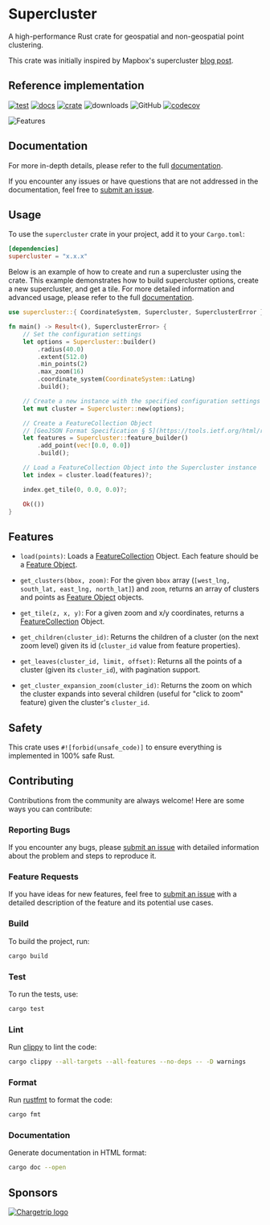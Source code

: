 # Supercluster

A high-performance Rust crate for geospatial and non-geospatial point clustering.

This crate was initially inspired by Mapbox's supercluster [blog post](https://blog.mapbox.com/clustering-millions-of-points-on-a-map-with-supercluster-272046ec5c97).

## Reference implementation

[![test](https://github.com/chargetrip/supercluster-rs/actions/workflows/test.yml/badge.svg)](https://github.com/chargetrip/supercluster-rs/actions/workflows/test.yml)
[![docs](https://docs.rs/supercluster/badge.svg)](https://docs.rs/supercluster)
[![crate](https://img.shields.io/crates/v/supercluster.svg)](https://crates.io/crates/supercluster)
![downloads](https://img.shields.io/crates/d/supercluster)
![GitHub](https://img.shields.io/github/license/chargetrip/supercluster-rs)
[![codecov](https://codecov.io/gh/chargetrip/supercluster-rs/graph/badge.svg?token=0S31CZY2ZJ)](https://codecov.io/gh/chargetrip/supercluster-rs)

![Features](https://cloud.githubusercontent.com/assets/25395/11857351/43407b46-a40c-11e5-8662-e99ab1cd2cb7.gif)

## Documentation

For more in-depth details, please refer to the full [documentation](https://docs.rs/supercluster).

If you encounter any issues or have questions that are not addressed in the documentation, feel free to [submit an issue](https://github.com/chargetrip/supercluster-rs/issues).

## Usage

To use the `supercluster` crate in your project, add it to your `Cargo.toml`:

```toml
[dependencies]
supercluster = "x.x.x"
```

Below is an example of how to create and run a supercluster using the crate.
This example demonstrates how to build supercluster options, create a new supercluster, and get a tile.
For more detailed information and advanced usage, please refer to the full [documentation](https://docs.rs/supercluster).

```rust
use supercluster::{ CoordinateSystem, Supercluster, SuperclusterError };

fn main() -> Result<(), SuperclusterError> {
    // Set the configuration settings
    let options = Supercluster::builder()
        .radius(40.0)
        .extent(512.0)
        .min_points(2)
        .max_zoom(16)
        .coordinate_system(CoordinateSystem::LatLng)
        .build();

    // Create a new instance with the specified configuration settings
    let mut cluster = Supercluster::new(options);

    // Create a FeatureCollection Object
    // [GeoJSON Format Specification § 5](https://tools.ietf.org/html/rfc7946#section-5)
    let features = Supercluster::feature_builder()
        .add_point(vec![0.0, 0.0])
        .build();

    // Load a FeatureCollection Object into the Supercluster instance
    let index = cluster.load(features)?;

    index.get_tile(0, 0.0, 0.0)?;

    Ok(())
}
```

## Features

- `load(points)`: Loads a [FeatureCollection](https://datatracker.ietf.org/doc/html/rfc7946#section-3.3) Object. Each feature should be a [Feature Object](https://datatracker.ietf.org/doc/html/rfc7946#section-3.2).

- `get_clusters(bbox, zoom)`: For the given `bbox` array (`[west_lng, south_lat, east_lng, north_lat]`) and `zoom`, returns an array of clusters and points as [Feature Object](https://datatracker.ietf.org/doc/html/rfc7946#section-3.2) objects.

- `get_tile(z, x, y)`: For a given zoom and x/y coordinates, returns a [FeatureCollection](https://datatracker.ietf.org/doc/html/rfc7946#section-3.3) Object.

- `get_children(cluster_id)`: Returns the children of a cluster (on the next zoom level) given its id (`cluster_id` value from feature properties).

- `get_leaves(cluster_id, limit, offset)`: Returns all the points of a cluster (given its `cluster_id`), with pagination support.

- `get_cluster_expansion_zoom(cluster_id)`: Returns the zoom on which the cluster expands into several children (useful for "click to zoom" feature) given the cluster's `cluster_id`.

## Safety

This crate uses `#![forbid(unsafe_code)]` to ensure everything is implemented in 100% safe Rust.

## Contributing

Contributions from the community are always welcome! Here are some ways you can contribute:

### Reporting Bugs

If you encounter any bugs, please [submit an issue](https://github.com/chargetrip/supercluster-rs/issues) with detailed information about the problem and steps to reproduce it.

### Feature Requests

If you have ideas for new features, feel free to [submit an issue](https://github.com/chargetrip/supercluster-rs/issues) with a detailed description of the feature and its potential use cases.

### Build

To build the project, run:

```bash
cargo build
```

### Test

To run the tests, use:

```bash
cargo test
```

### Lint

Run [clippy](https://github.com/rust-lang/rust-clippy) to lint the code:

```bash
cargo clippy --all-targets --all-features --no-deps -- -D warnings
```

### Format

Run [rustfmt](https://github.com/rust-lang/rustfmt) to format the code:

```bash
cargo fmt
```

### Documentation

Generate documentation in HTML format:

```bash
cargo doc --open
```

## Sponsors

[![Chargetrip logo](https://chargetrip-files.s3.eu-central-1.amazonaws.com/logo-1.png)](https://www.chargetrip.com)
